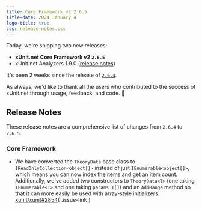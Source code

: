 ```yaml
---
title: Core Framework v2 2.6.5
title-date: 2024 January 4
logo-title: true
css: release-notes.css
---
```


Today, we're shipping two new releases:

* **xUnit.net Core Framework v2 `2.6.5`**
* xUnit.net Analyzers 1.9.0 ([release notes](/releases/analyzers/1.9.0))

It's been 2 weeks since the release of [`2.6.4`](2.6.4).

As always, we'd like to thank all the users who contributed to the success of xUnit.net through usage, feedback, and code. 🎉

## Release Notes

These release notes are a comprehensive list of changes from `2.6.4` to `2.6.5`.

### Core Framework

* We have converted the `TheoryData` base class to `IReadOnlyCollection<object[]>` instead of just `IEnumerable<object[]>`, which means you can now index the items and get an item count. Additionally, we've added two constructors to `TheoryData<T>` (one taking `IEnumerable<T>` and one taking `params T[]`) and an `AddRange` method so that it can more easily be used with array-style initializers. [xunit/xunit#2854](https://github.com/xunit/xunit/issues/2854){ .issue-link }
